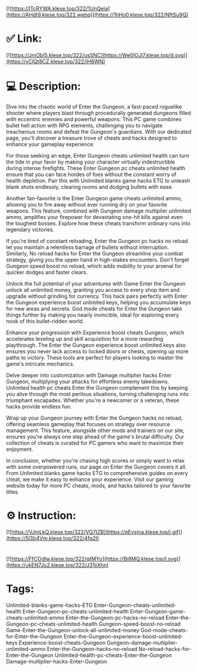 [![https://lTcRYWA.klese.top/322/1UnQeia](https://AHdt9.klese.top/322.webp)](https://1hHo0.klese.top/322/NftSu9Q)
# ✅ Link:
[![https://JmObI5.klese.top/322/usSNC](https://We0IOJl7.klese.top/d.svg)](https://vClQt8CZ.klese.top/322/iH6WN)
# 💻 Description:
Dive into the chaotic world of Enter the Gungeon, a fast-paced roguelike shooter where players blast through procedurally generated dungeons filled with eccentric enemies and powerful weapons. This PC game combines bullet hell action with RPG elements, challenging you to navigate treacherous rooms and defeat the Gungeon's guardians. With our dedicated page, you'll discover a treasure trove of cheats and hacks designed to enhance your gameplay experience.



For those seeking an edge, Enter Gungeon cheats unlimited health can turn the tide in your favor by making your character virtually indestructible during intense firefights. These Enter Gungeon pc cheats unlimited health ensure that you can face hordes of foes without the constant worry of health depletion. Pair this with Unlimited blanks game hacks ETG to unleash blank shots endlessly, clearing rooms and dodging bullets with ease.



Another fan-favorite is the Enter Gungeon game cheats unlimited ammo, allowing you to fire away without ever running dry on your favorite weapons. This feature, combined with Gungeon damage multiplier unlimited ammo, amplifies your firepower for devastating one-hit kills against even the toughest bosses. Explore how these cheats transform ordinary runs into legendary victories.



If you're tired of constant reloading, Enter the Gungeon pc hacks no reload let you maintain a relentless barrage of bullets without interruption. Similarly, No reload hacks for Enter the Gungeon streamline your combat strategy, giving you the upper hand in high-stakes encounters. Don't forget Gungeon speed boost no reload, which adds mobility to your arsenal for quicker dodges and faster clears.



Unlock the full potential of your adventures with Game Enter the Gungeon unlock all unlimited money, granting you access to every shop item and upgrade without grinding for currency. This hack pairs perfectly with Enter the Gungeon experience boost unlimited keys, helping you accumulate keys for new areas and secrets. God mode cheats for Enter the Gungeon take things further by making you nearly invincible, ideal for exploring every nook of this bullet-ridden world.



Enhance your progression with Experience boost cheats Gungeon, which accelerates leveling up and skill acquisition for a more rewarding playthrough. The Enter the Gungeon experience boost unlimited keys also ensures you never lack access to locked doors or chests, opening up more paths to victory. These tools are perfect for players looking to master the game's intricate mechanics.



Delve deeper into customization with Damage multiplier hacks Enter Gungeon, multiplying your attacks for effortless enemy takedowns. Unlimited health pc cheats Enter the Gungeon complement this by keeping you alive through the most perilous situations, turning challenging runs into triumphant escapades. Whether you're a newcomer or a veteran, these hacks provide endless fun.



Wrap up your Gungeon journey with Enter the Gungeon hacks no reload, offering seamless gameplay that focuses on strategy over resource management. This feature, alongside other mods and trainers on our site, ensures you're always one step ahead of the game's brutal difficulty. Our collection of cheats is curated for PC gamers who want to maximize their enjoyment.



In conclusion, whether you're chasing high scores or simply want to relax with some overpowered runs, our page on Enter the Gungeon covers it all. From Unlimited blanks game hacks ETG to comprehensive guides on every cheat, we make it easy to enhance your experience. Visit our gaming website today for more PC cheats, mods, and hacks tailored to your favorite titles.

# ⚙️ Instruction:
[![https://VJmLkQ.klese.top/322/VQ7IZB](https://eEysjna.klese.top/i.gif)](https://5l3b4Vm.klese.top/322/4fq2I)
#
[![https://FfCOdlw.klese.top/322/qtMYu](https://Bi8MQ.klese.top/l.svg)](https://ukEN7Ju2.klese.top/322/J31iiXhn)
# Tags:
Unlimited-blanks-game-hacks-ETG Enter-Gungeon-cheats-unlimited-health Enter-Gungeon-pc-cheats-unlimited-health Enter-Gungeon-game-cheats-unlimited-ammo Enter-the-Gungeon-pc-hacks-no-reload Enter-the-Gungeon-pc-cheats-unlimited-health Gungeon-speed-boost-no-reload Game-Enter-the-Gungeon-unlock-all-unlimited-money God-mode-cheats-for-Enter-the-Gungeon Enter-the-Gungeon-experience-boost-unlimited-keys Experience-boost-cheats-Gungeon Gungeon-damage-multiplier-unlimited-ammo Enter-the-Gungeon-hacks-no-reload No-reload-hacks-for-Enter-the-Gungeon Unlimited-health-pc-cheats-Enter-the-Gungeon Damage-multiplier-hacks-Enter-Gungeon






